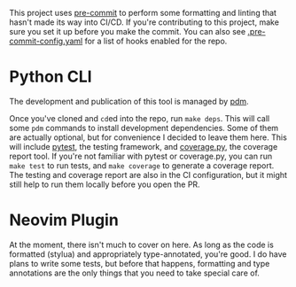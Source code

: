 This project uses [pre-commit](https://pre-commit.com/) to perform some
formatting and linting that hasn't made its way into CI/CD. If you're
contributing to this project, make sure you set it up before you make the commit. 
You can also see 
[.pre-commit-config.yaml](https://github.com/Davidyz/VectorCode/blob/main/.pre-commit-config.yaml) 
for a list of hooks enabled for the repo.

# Python CLI

The development and publication of this tool is managed by 
[pdm](https://pdm-project.org/en/latest/).

Once you've cloned and `cd`ed into the repo, run `make deps`. This will call
some `pdm` commands to install development dependencies. Some of them are
actually optional, but for convenience I decided to leave them here. This will
include [pytest](https://docs.pytest.org/en/stable/), the testing framework, 
and [coverage.py](https://coverage.readthedocs.io/en/7.7.1/), the coverage
report tool. If you're not familiar with pytest or coverage.py, you can run `make test` to
run tests, and `make coverage` to generate a coverage report. The testing and
coverage report are also in the CI configuration, but it might still help to run
them locally before you open the PR.

# Neovim Plugin

At the moment, there isn't much to cover on here. As long as the code is 
formatted (stylua) and appropriately type-annotated, you're good. I do have 
plans to write some tests, but before that happens, formatting and type 
annotations are the only things that you need to take special care of.
